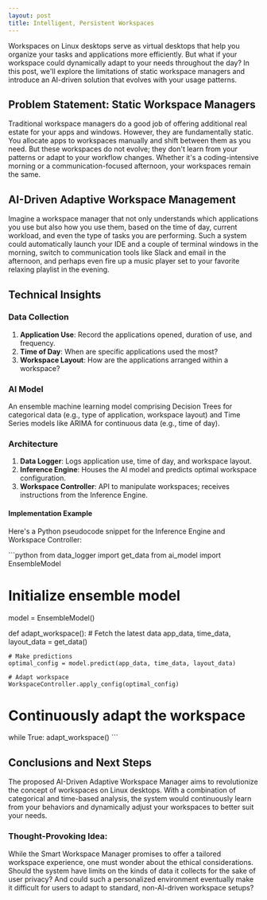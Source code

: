 ```yaml
---
layout: post
title: Intelligent, Persistent Workspaces
---
```

Workspaces on Linux desktops serve as virtual desktops that help you organize your tasks and applications more efficiently. But what if your workspace could dynamically adapt to your needs throughout the day? In this post, we'll explore the limitations of static workspace managers and introduce an AI-driven solution that evolves with your usage patterns.

## Problem Statement: Static Workspace Managers
Traditional workspace managers do a good job of offering additional real estate for your apps and windows. However, they are fundamentally static. You allocate apps to workspaces manually and shift between them as you need. But these workspaces do not evolve; they don't learn from your patterns or adapt to your workflow changes. Whether it's a coding-intensive morning or a communication-focused afternoon, your workspaces remain the same.

## AI-Driven Adaptive Workspace Management
Imagine a workspace manager that not only understands which applications you use but also how you use them, based on the time of day, current workload, and even the type of tasks you are performing. Such a system could automatically launch your IDE and a couple of terminal windows in the morning, switch to communication tools like Slack and email in the afternoon, and perhaps even fire up a music player set to your favorite relaxing playlist in the evening. 

## Technical Insights
### Data Collection
1. **Application Use**: Record the applications opened, duration of use, and frequency.
2. **Time of Day**: When are specific applications used the most?
3. **Workspace Layout**: How are the applications arranged within a workspace?

### AI Model
An ensemble machine learning model comprising Decision Trees for categorical data (e.g., type of application, workspace layout) and Time Series models like ARIMA for continuous data (e.g., time of day).

### Architecture
1. **Data Logger**: Logs application use, time of day, and workspace layout.
2. **Inference Engine**: Houses the AI model and predicts optimal workspace configuration.
3. **Workspace Controller**: API to manipulate workspaces; receives instructions from the Inference Engine.

#### Implementation Example
Here's a Python pseudocode snippet for the Inference Engine and Workspace Controller:

\```python
from data_logger import get_data
from ai_model import EnsembleModel

# Initialize ensemble model
model = EnsembleModel()

def adapt_workspace():
    # Fetch the latest data
    app_data, time_data, layout_data = get_data()

    # Make predictions
    optimal_config = model.predict(app_data, time_data, layout_data)

    # Adapt workspace
    WorkspaceController.apply_config(optimal_config)

# Continuously adapt the workspace
while True:
    adapt_workspace()
\```

## Conclusions and Next Steps
The proposed AI-Driven Adaptive Workspace Manager aims to revolutionize the concept of workspaces on Linux desktops. With a combination of categorical and time-based analysis, the system would continuously learn from your behaviors and dynamically adjust your workspaces to better suit your needs.

### Thought-Provoking Idea:
While the Smart Workspace Manager promises to offer a tailored workspace experience, one must wonder about the ethical considerations. Should the system have limits on the kinds of data it collects for the sake of user privacy? And could such a personalized environment eventually make it difficult for users to adapt to standard, non-AI-driven workspace setups?
